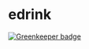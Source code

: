 # edrink

[![Greenkeeper badge](https://badges.greenkeeper.io/21joint/edrink.svg)](https://greenkeeper.io/)
